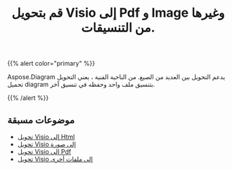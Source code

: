 ﻿---
title: قم بتحويل Visio إلى Pdf و Image وغيرها من التنسيقات.
linktitle: Diagram التحويلات
type: docs
weight: 65
url: /ar/java/convert-diagram-to-different-formats/
description: تحويل ملفات Visio إلى Visio ، PDF ، CSV ، JPG ، HTML ، BMP ، PNG ، EMF ، SVG ، TIFF ، XPS والمزيد.
---
{{% alert color="primary" %}}

Aspose.Diagram يدعم التحويل بين العديد من الصيغ. من الناحية الفنية ، يعني التحويل تحميل diagram بتنسيق ملف واحد وحفظه في تنسيق آخر.

{{% /alert %}}

## **موضوعات مسبقة**
- [تحويل Visio إلى Html](/diagram/ar/java/convert-visio-to-html/)
- [تحويل Visio إلى صورة](/diagram/ar/java/convert-visio-to-image/)
- [تحويل Visio إلى Pdf](/diagram/ar/java/convert-visio-to-pdf/)
- [تحويل Visio إلى ملفات أخرى](/diagram/ar/java/convert-visio-to-other-files/)
